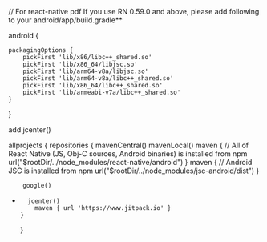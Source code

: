 // For react-native pdf
If you use RN 0.59.0 and above, please add following to your android/app/build.gradle\*\*

android {

    packagingOptions {
        pickFirst 'lib/x86/libc++_shared.so'
        pickFirst 'lib/x86_64/libjsc.so'
        pickFirst 'lib/arm64-v8a/libjsc.so'
        pickFirst 'lib/arm64-v8a/libc++_shared.so'
        pickFirst 'lib/x86_64/libc++_shared.so'
        pickFirst 'lib/armeabi-v7a/libc++_shared.so'
    }

}

add jcenter()

allprojects {
repositories {
mavenCentral()
mavenLocal()
maven {
// All of React Native (JS, Obj-C sources, Android binaries) is installed from npm
url("$rootDir/../node_modules/react-native/android")
        }
        maven {
            // Android JSC is installed from npm
            url("$rootDir/../node_modules/jsc-android/dist")
}

        google()

-       jcenter()
          maven { url 'https://www.jitpack.io' }
      }
  }
